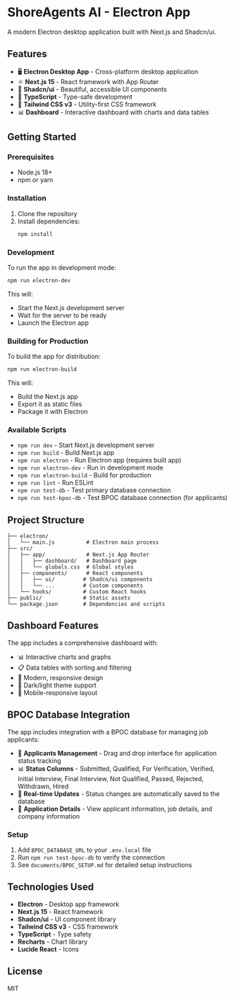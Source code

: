 # ShoreAgents AI - Electron App

A modern Electron desktop application built with Next.js and Shadcn/ui.

## Features

- 🖥️ **Electron Desktop App** - Cross-platform desktop application
- ⚛️ **Next.js 15** - React framework with App Router
- 🎨 **Shadcn/ui** - Beautiful, accessible UI components
- 🎯 **TypeScript** - Type-safe development
- 🎨 **Tailwind CSS v3** - Utility-first CSS framework
- 📊 **Dashboard** - Interactive dashboard with charts and data tables

## Getting Started

### Prerequisites

- Node.js 18+ 
- npm or yarn

### Installation

1. Clone the repository
2. Install dependencies:
   ```bash
   npm install
   ```

### Development

To run the app in development mode:

```bash
npm run electron-dev
```

This will:
- Start the Next.js development server
- Wait for the server to be ready
- Launch the Electron app

### Building for Production

To build the app for distribution:

```bash
npm run electron-build
```

This will:
- Build the Next.js app
- Export it as static files
- Package it with Electron

### Available Scripts

- `npm run dev` - Start Next.js development server
- `npm run build` - Build Next.js app
- `npm run electron` - Run Electron app (requires built app)
- `npm run electron-dev` - Run in development mode
- `npm run electron-build` - Build for production
- `npm run lint` - Run ESLint
- `npm run test-db` - Test primary database connection
- `npm run test-bpoc-db` - Test BPOC database connection (for applicants)

## Project Structure

```
├── electron/
│   └── main.js          # Electron main process
├── src/
│   ├── app/             # Next.js App Router
│   │   ├── dashboard/   # Dashboard page
│   │   └── globals.css  # Global styles
│   ├── components/      # React components
│   │   ├── ui/         # Shadcn/ui components
│   │   └── ...         # Custom components
│   └── hooks/          # Custom React hooks
├── public/             # Static assets
└── package.json        # Dependencies and scripts
```

## Dashboard Features

The app includes a comprehensive dashboard with:

- 📊 Interactive charts and graphs
- 📋 Data tables with sorting and filtering
- 🎨 Modern, responsive design
- 🌙 Dark/light theme support
- 📱 Mobile-responsive layout

## BPOC Database Integration

The app includes integration with a BPOC database for managing job applicants:

- 👥 **Applicants Management** - Drag and drop interface for application status tracking
- 📊 **Status Columns** - Submitted, Qualified, For Verification, Verified, Initial Interview, Final Interview, Not Qualified, Passed, Rejected, Withdrawn, Hired
- 🔄 **Real-time Updates** - Status changes are automatically saved to the database
- 📝 **Application Details** - View applicant information, job details, and company information

### Setup

1. Add `BPOC_DATABASE_URL` to your `.env.local` file
2. Run `npm run test-bpoc-db` to verify the connection
3. See `documents/BPOC_SETUP.md` for detailed setup instructions

## Technologies Used

- **Electron** - Desktop app framework
- **Next.js 15** - React framework
- **Shadcn/ui** - UI component library
- **Tailwind CSS v3** - CSS framework
- **TypeScript** - Type safety
- **Recharts** - Chart library
- **Lucide React** - Icons

## License

MIT
